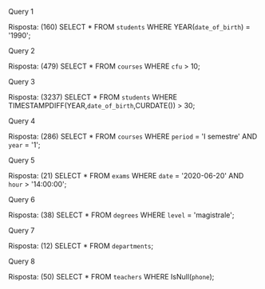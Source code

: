 Query 1

Risposta: (160)
SELECT * FROM `students` WHERE YEAR(`date_of_birth`) = '1990';


Query 2

Risposta: (479)
SELECT * FROM `courses` WHERE `cfu` > 10;


Query 3

Risposta: (3237)
SELECT * FROM `students` WHERE TIMESTAMPDIFF(YEAR,`date_of_birth`,CURDATE()) > 30;


Query 4 

Risposta: (286)
SELECT * FROM `courses` WHERE `period` = 'I semestre' AND `year` = '1';


Query 5

Risposta: (21)
SELECT * FROM `exams` WHERE `date` = '2020-06-20' AND `hour` > '14:00:00';


Query 6

Risposta: (38)
SELECT * FROM `degrees` WHERE `level` = 'magistrale';


Query 7

Risposta: (12)
SELECT * FROM `departments`;


Query 8

Risposta: (50)
SELECT * FROM `teachers` WHERE IsNull(`phone`);



